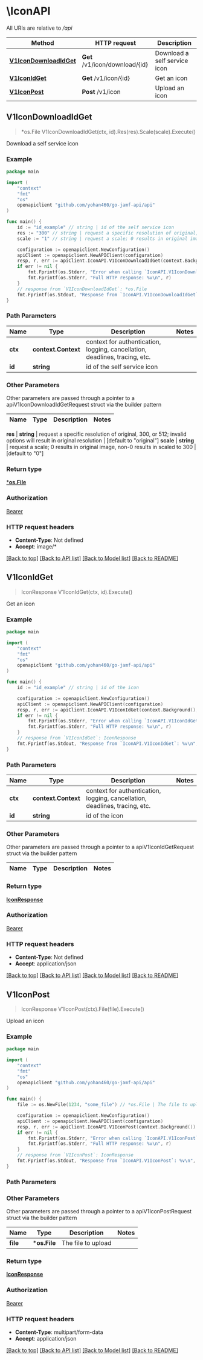 # \IconAPI

All URIs are relative to */api*

Method | HTTP request | Description
------------- | ------------- | -------------
[**V1IconDownloadIdGet**](IconAPI.md#V1IconDownloadIdGet) | **Get** /v1/icon/download/{id} | Download a self service icon 
[**V1IconIdGet**](IconAPI.md#V1IconIdGet) | **Get** /v1/icon/{id} | Get an icon 
[**V1IconPost**](IconAPI.md#V1IconPost) | **Post** /v1/icon | Upload an icon 



## V1IconDownloadIdGet

> *os.File V1IconDownloadIdGet(ctx, id).Res(res).Scale(scale).Execute()

Download a self service icon 



### Example

```go
package main

import (
    "context"
    "fmt"
    "os"
    openapiclient "github.com/yohan460/go-jamf-api/api"
)

func main() {
    id := "id_example" // string | id of the self service icon
    res := "300" // string | request a specific resolution of original, 300, or 512; invalid options will result in original resolution (optional) (default to "original")
    scale := "1" // string | request a scale; 0 results in original image, non-0 results in scaled to 300 (optional) (default to "0")

    configuration := openapiclient.NewConfiguration()
    apiClient := openapiclient.NewAPIClient(configuration)
    resp, r, err := apiClient.IconAPI.V1IconDownloadIdGet(context.Background(), id).Res(res).Scale(scale).Execute()
    if err != nil {
        fmt.Fprintf(os.Stderr, "Error when calling `IconAPI.V1IconDownloadIdGet``: %v\n", err)
        fmt.Fprintf(os.Stderr, "Full HTTP response: %v\n", r)
    }
    // response from `V1IconDownloadIdGet`: *os.File
    fmt.Fprintf(os.Stdout, "Response from `IconAPI.V1IconDownloadIdGet`: %v\n", resp)
}
```

### Path Parameters


Name | Type | Description  | Notes
------------- | ------------- | ------------- | -------------
**ctx** | **context.Context** | context for authentication, logging, cancellation, deadlines, tracing, etc.
**id** | **string** | id of the self service icon | 

### Other Parameters

Other parameters are passed through a pointer to a apiV1IconDownloadIdGetRequest struct via the builder pattern


Name | Type | Description  | Notes
------------- | ------------- | ------------- | -------------

 **res** | **string** | request a specific resolution of original, 300, or 512; invalid options will result in original resolution | [default to &quot;original&quot;]
 **scale** | **string** | request a scale; 0 results in original image, non-0 results in scaled to 300 | [default to &quot;0&quot;]

### Return type

[***os.File**](*os.File.md)

### Authorization

[Bearer](../README.md#Bearer)

### HTTP request headers

- **Content-Type**: Not defined
- **Accept**: image/*

[[Back to top]](#) [[Back to API list]](../README.md#documentation-for-api-endpoints)
[[Back to Model list]](../README.md#documentation-for-models)
[[Back to README]](../README.md)


## V1IconIdGet

> IconResponse V1IconIdGet(ctx, id).Execute()

Get an icon 



### Example

```go
package main

import (
    "context"
    "fmt"
    "os"
    openapiclient "github.com/yohan460/go-jamf-api/api"
)

func main() {
    id := "id_example" // string | id of the icon

    configuration := openapiclient.NewConfiguration()
    apiClient := openapiclient.NewAPIClient(configuration)
    resp, r, err := apiClient.IconAPI.V1IconIdGet(context.Background(), id).Execute()
    if err != nil {
        fmt.Fprintf(os.Stderr, "Error when calling `IconAPI.V1IconIdGet``: %v\n", err)
        fmt.Fprintf(os.Stderr, "Full HTTP response: %v\n", r)
    }
    // response from `V1IconIdGet`: IconResponse
    fmt.Fprintf(os.Stdout, "Response from `IconAPI.V1IconIdGet`: %v\n", resp)
}
```

### Path Parameters


Name | Type | Description  | Notes
------------- | ------------- | ------------- | -------------
**ctx** | **context.Context** | context for authentication, logging, cancellation, deadlines, tracing, etc.
**id** | **string** | id of the icon | 

### Other Parameters

Other parameters are passed through a pointer to a apiV1IconIdGetRequest struct via the builder pattern


Name | Type | Description  | Notes
------------- | ------------- | ------------- | -------------


### Return type

[**IconResponse**](IconResponse.md)

### Authorization

[Bearer](../README.md#Bearer)

### HTTP request headers

- **Content-Type**: Not defined
- **Accept**: application/json

[[Back to top]](#) [[Back to API list]](../README.md#documentation-for-api-endpoints)
[[Back to Model list]](../README.md#documentation-for-models)
[[Back to README]](../README.md)


## V1IconPost

> IconResponse V1IconPost(ctx).File(file).Execute()

Upload an icon 



### Example

```go
package main

import (
    "context"
    "fmt"
    "os"
    openapiclient "github.com/yohan460/go-jamf-api/api"
)

func main() {
    file := os.NewFile(1234, "some_file") // *os.File | The file to upload

    configuration := openapiclient.NewConfiguration()
    apiClient := openapiclient.NewAPIClient(configuration)
    resp, r, err := apiClient.IconAPI.V1IconPost(context.Background()).File(file).Execute()
    if err != nil {
        fmt.Fprintf(os.Stderr, "Error when calling `IconAPI.V1IconPost``: %v\n", err)
        fmt.Fprintf(os.Stderr, "Full HTTP response: %v\n", r)
    }
    // response from `V1IconPost`: IconResponse
    fmt.Fprintf(os.Stdout, "Response from `IconAPI.V1IconPost`: %v\n", resp)
}
```

### Path Parameters



### Other Parameters

Other parameters are passed through a pointer to a apiV1IconPostRequest struct via the builder pattern


Name | Type | Description  | Notes
------------- | ------------- | ------------- | -------------
 **file** | ***os.File** | The file to upload | 

### Return type

[**IconResponse**](IconResponse.md)

### Authorization

[Bearer](../README.md#Bearer)

### HTTP request headers

- **Content-Type**: multipart/form-data
- **Accept**: application/json

[[Back to top]](#) [[Back to API list]](../README.md#documentation-for-api-endpoints)
[[Back to Model list]](../README.md#documentation-for-models)
[[Back to README]](../README.md)

